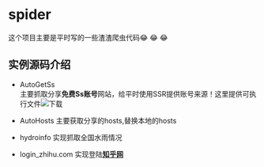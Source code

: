 # spider
这个项目主要是平时写的一些渣渣爬虫代码:joy: :joy: :joy:

## 实例源码介绍
* AutoGetSs  
    主要抓取分享**免费Ss账号**网站，给平时使用SSR提供账号来源！这里提供可执行文件![下载](https://github.com/luxux/spider/tree/gh-pages/%E5%AE%9E%E4%BE%8B%E6%BA%90%E7%A0%81/AutoGetSs/dist)

* AutoHosts
    主要获取分享的hosts,替换本地的hosts

* hydroinfo
    实现抓取全国水雨情况

* login_zhihu.com
    实现登陆[**知乎网**](www.zhihu.com)